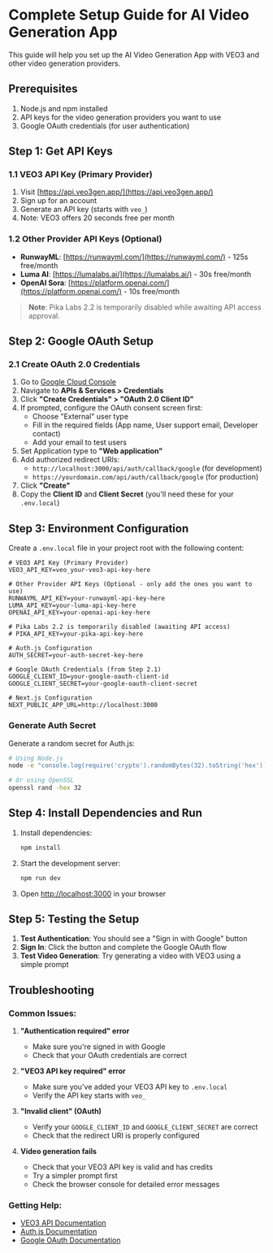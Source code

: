 # Complete Setup Guide for AI Video Generation App

This guide will help you set up the AI Video Generation App with VEO3 and other video generation providers.

## Prerequisites

1. Node.js and npm installed
2. API keys for the video generation providers you want to use
3. Google OAuth credentials (for user authentication)

## Step 1: Get API Keys

### 1.1 VEO3 API Key (Primary Provider)
1. Visit [https://api.veo3gen.app/](https://api.veo3gen.app/)
2. Sign up for an account
3. Generate an API key (starts with `veo_`)
4. Note: VEO3 offers 20 seconds free per month

### 1.2 Other Provider API Keys (Optional)
- **RunwayML**: [https://runwayml.com/](https://runwayml.com/) - 125s free/month
- **Luma AI**: [https://lumalabs.ai/](https://lumalabs.ai/) - 30s free/month  
- **OpenAI Sora**: [https://platform.openai.com/](https://platform.openai.com/) - 10s free/month

> **Note**: Pika Labs 2.2 is temporarily disabled while awaiting API access approval.

## Step 2: Google OAuth Setup

### 2.1 Create OAuth 2.0 Credentials
1. Go to [Google Cloud Console](https://console.cloud.google.com/)
2. Navigate to **APIs & Services > Credentials**
3. Click **"Create Credentials" > "OAuth 2.0 Client ID"**
4. If prompted, configure the OAuth consent screen first:
   - Choose "External" user type
   - Fill in the required fields (App name, User support email, Developer contact)
   - Add your email to test users
5. Set Application type to **"Web application"**
6. Add authorized redirect URIs:
   - `http://localhost:3000/api/auth/callback/google` (for development)
   - `https://yourdomain.com/api/auth/callback/google` (for production)
7. Click **"Create"**
8. Copy the **Client ID** and **Client Secret** (you'll need these for your `.env.local`)

## Step 3: Environment Configuration

Create a `.env.local` file in your project root with the following content:

```env
# VEO3 API Key (Primary Provider)
VEO3_API_KEY=veo_your-veo3-api-key-here

# Other Provider API Keys (Optional - only add the ones you want to use)
RUNWAYML_API_KEY=your-runwayml-api-key-here
LUMA_API_KEY=your-luma-api-key-here
OPENAI_API_KEY=your-openai-api-key-here

# Pika Labs 2.2 is temporarily disabled (awaiting API access)
# PIKA_API_KEY=your-pika-api-key-here

# Auth.js Configuration
AUTH_SECRET=your-auth-secret-key-here

# Google OAuth Credentials (from Step 2.1)
GOOGLE_CLIENT_ID=your-google-oauth-client-id
GOOGLE_CLIENT_SECRET=your-google-oauth-client-secret

# Next.js Configuration
NEXT_PUBLIC_APP_URL=http://localhost:3000
```

### Generate Auth Secret
Generate a random secret for Auth.js:
```bash
# Using Node.js
node -e "console.log(require('crypto').randomBytes(32).toString('hex'))"

# Or using OpenSSL
openssl rand -hex 32
```

## Step 4: Install Dependencies and Run

1. Install dependencies:
   ```bash
   npm install
   ```

2. Start the development server:
   ```bash
   npm run dev
   ```

3. Open [http://localhost:3000](http://localhost:3000) in your browser

## Step 5: Testing the Setup

1. **Test Authentication**: You should see a "Sign in with Google" button
2. **Sign In**: Click the button and complete the Google OAuth flow
3. **Test Video Generation**: Try generating a video with VEO3 using a simple prompt

## Troubleshooting

### Common Issues:

1. **"Authentication required" error**
   - Make sure you're signed in with Google
   - Check that your OAuth credentials are correct

2. **"VEO3 API key required" error**
   - Make sure you've added your VEO3 API key to `.env.local`
   - Verify the API key starts with `veo_`

3. **"Invalid client" (OAuth)**
   - Verify your `GOOGLE_CLIENT_ID` and `GOOGLE_CLIENT_SECRET` are correct
   - Check that the redirect URI is properly configured

4. **Video generation fails**
   - Check that your VEO3 API key is valid and has credits
   - Try a simpler prompt first
   - Check the browser console for detailed error messages

### Getting Help:

- [VEO3 API Documentation](https://api.veo3gen.app/)
- [Auth.js Documentation](https://authjs.dev/)
- [Google OAuth Documentation](https://developers.google.com/identity/protocols/oauth2)
